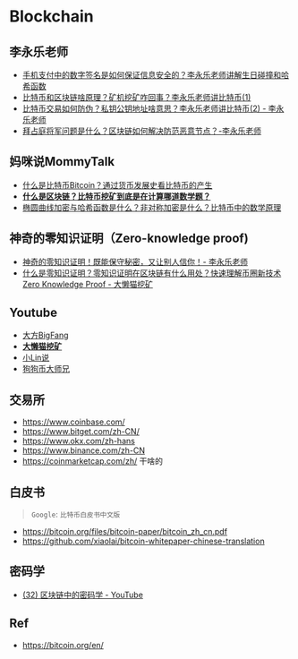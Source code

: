 # Blockchain



## 李永乐老师

* [手机支付中的数字签名是如何保证信息安全的？李永乐老师讲解生日碰撞和哈希函数](https://www.youtube.com/watch?v=uS1ZIAsvT5w)
* [比特币和区块链啥原理？矿机挖矿咋回事？李永乐老师讲比特币(1)](https://www.youtube.com/watch?v=g_fSistU3MQ)
* [比特币交易如何防伪？私钥公钥地址啥意思？李永乐老师讲比特币(2) - 李永乐老师](https://www.youtube.com/watch?v=pbAVauYsqP0)
* [拜占庭将军问题是什么？区块链如何解决防范恶意节点？-李永乐老师](https://www.youtube.com/watch?v=e9KVmyI1eCg)

## 妈咪说MommyTalk

* [什么是比特币Bitcoin？通过货币发展史看比特币的产生](https://www.youtube.com/watch?v=m3JdQanRZVw)
* **[什么是区块链？比特币挖矿到底是在计算哪道数学题？](https://www.youtube.com/watch?v=ZAn453E1H2g)**
* [椭圆曲线加密与哈希函数是什么？非对称加密是什么？比特币中的数学原理](https://www.youtube.com/watch?v=0_XmvNu0J40)

## 神奇的零知识证明（Zero-knowledge proof)

* [神奇的零知识证明！既能保守秘密，又让别人信你！- 李永乐老师](https://www.youtube.com/watch?v=FuKEpOhiVPg)
* [什么是零知识证明？零知识证明在区块链有什么用处？快速理解币圈新技术Zero Knowledge Proof - 大懒猫挖矿](https://www.youtube.com/watch?v=vV-bi_oluOk)



## Youtube

* [大方BigFang](https://www.youtube.com/@DaFang)
* **[大懒猫挖矿](https://www.youtube.com/@biglazycat)**
* [小Lin说](https://www.youtube.com/watch?v=pFRXGxwat_U)
* [狗狗币大师兄](https://www.youtube.com/watch?v=WgV4cgbaRTo&t=369s)

## 交易所

* <https://www.coinbase.com/>
* <https://www.bitget.com/zh-CN/>
* <https://www.okx.com/zh-hans>
* <https://www.binance.com/zh-CN>
* <https://coinmarketcap.com/zh/> 干啥的


## 白皮书

> `Google`: `比特币白皮书中文版`

* <https://bitcoin.org/files/bitcoin-paper/bitcoin_zh_cn.pdf>
* <https://github.com/xiaolai/bitcoin-whitepaper-chinese-translation>


## 密码学

* [(32) 区块链中的密码学 - YouTube](https://www.youtube.com/playlist?list=PLFI1Cd4723_Sq1nl4LEka1SkhNk5ZkAf_)


## Ref

* <https://bitcoin.org/en/>